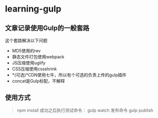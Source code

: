# learning-gulp

## 文章记录使用Gulp的一般套路

这个套路解决以下问题
* MD5使用的rev
* 静态文件打包使用webpack
* JS压缩使用uglify
* CSS压缩使用cssshrink
* *(可选)*CDN使用七牛，所以有个可选的负责上传的gulp插件
* concat是Gulp标配，不解释

## 使用方式
> npm install
成功之后执行测试命令：
> gulp watch
发布命令
> gulp publish
